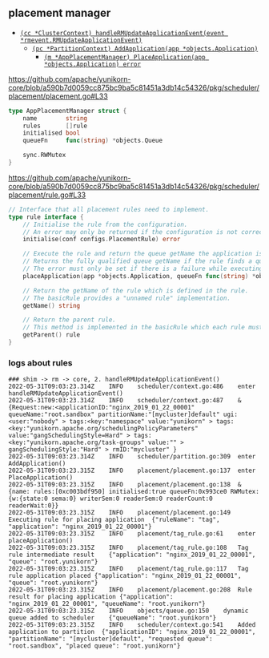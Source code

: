 ## placement manager
* [```(cc *ClusterContext) handleRMUpdateApplicationEvent(event *rmevent.RMUpdateApplicationEvent)```](https://github.com/apache/yunikorn-core/blob/a590b7d0059cc875bc9ba5c81451a3db14c54326/pkg/scheduler/context.go#L484)
    *  [```(pc *PartitionContext) AddApplication(app *objects.Application)```](https://github.com/apache/yunikorn-core/blob/a590b7d0059cc875bc9ba5c81451a3db14c54326/pkg/scheduler/partition.go#L307)
        *  [```(m *AppPlacementManager) PlaceApplication(app *objects.Application) error```](https://github.com/apache/yunikorn-core/blob/a590b7d0059cc875bc9ba5c81451a3db14c54326/pkg/scheduler/placement/placement.go#L135)

https://github.com/apache/yunikorn-core/blob/a590b7d0059cc875bc9ba5c81451a3db14c54326/pkg/scheduler/placement/placement.go#L33
```go
type AppPlacementManager struct {
	name        string
	rules       []rule
	initialised bool
	queueFn     func(string) *objects.Queue

	sync.RWMutex
}
```

https://github.com/apache/yunikorn-core/blob/a590b7d0059cc875bc9ba5c81451a3db14c54326/pkg/scheduler/placement/rule.go#L33
```go
// Interface that all placement rules need to implement.
type rule interface {
	// Initialise the rule from the configuration.
	// An error may only be returned if the configuration is not correct.
	initialise(conf configs.PlacementRule) error

	// Execute the rule and return the queue getName the application is placed in.
	// Returns the fully qualified queue getName if the rule finds a queue or an empty string if the rule did not match.
	// The error must only be set if there is a failure while executing the rule not if the rule did not match.
	placeApplication(app *objects.Application, queueFn func(string) *objects.Queue) (string, error)

	// Return the getName of the rule which is defined in the rule.
	// The basicRule provides a "unnamed rule" implementation.
	getName() string

	// Return the parent rule.
	// This method is implemented in the basicRule which each rule must be based on.
	getParent() rule
}
```

### logs about rules
```
### shim -> rm -> core, 2. handleRMUpdateApplicationEvent()
2022-05-31T09:03:23.314Z	INFO	scheduler/context.go:486	enter handleRMUpdateApplicationEvent()
2022-05-31T09:03:23.314Z	INFO	scheduler/context.go:487	&{Request:new:<applicationID:"nginx_2019_01_22_00001" queueName:"root.sandbox" partitionName:"[mycluster]default" ugi:<user:"nobody" > tags:<key:"namespace" value:"yunikorn" > tags:<key:"yunikorn.apache.org/schedulingPolicyParameters" value:"gangSchedulingStyle=Hard" > tags:<key:"yunikorn.apache.org/task-groups" value:"" > gangSchedulingStyle:"Hard" > rmID:"mycluster" }
2022-05-31T09:03:23.314Z	INFO	scheduler/partition.go:309	enter AddApplication()
2022-05-31T09:03:23.315Z	INFO	placement/placement.go:137	enter PlaceApplication()
2022-05-31T09:03:23.315Z	INFO	placement/placement.go:138	&{name: rules:[0xc003bdf950] initialised:true queueFn:0x993ce0 RWMutex:{w:{state:0 sema:0} writerSem:0 readerSem:0 readerCount:0 readerWait:0}}
2022-05-31T09:03:23.315Z	INFO	placement/placement.go:149	Executing rule for placing application	{"ruleName": "tag", "application": "nginx_2019_01_22_00001"}
2022-05-31T09:03:23.315Z	INFO	placement/tag_rule.go:61	enter placeApplication()
2022-05-31T09:03:23.315Z	INFO	placement/tag_rule.go:108	Tag rule intermediate result	{"application": "nginx_2019_01_22_00001", "queue": "root.yunikorn"}
2022-05-31T09:03:23.315Z	INFO	placement/tag_rule.go:117	Tag rule application placed	{"application": "nginx_2019_01_22_00001", "queue": "root.yunikorn"}
2022-05-31T09:03:23.315Z	INFO	placement/placement.go:208	Rule result for placing application	{"application": "nginx_2019_01_22_00001", "queueName": "root.yunikorn"}
2022-05-31T09:03:23.315Z	INFO	objects/queue.go:150	dynamic queue added to scheduler	{"queueName": "root.yunikorn"}
2022-05-31T09:03:23.315Z	INFO	scheduler/context.go:541	Added application to partition	{"applicationID": "nginx_2019_01_22_00001", "partitionName": "[mycluster]default", "requested queue": "root.sandbox", "placed queue": "root.yunikorn"}
```
